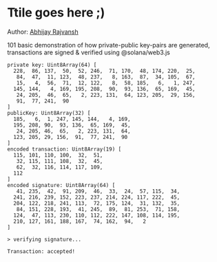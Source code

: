 # Ttile goes here ;)

Author: [Abhijay Rajvansh](https://abhijayrajvansh.com)

101 basic demonstration of how private-public key-pairs are generated, transactions are signed & verified using @solana/web3.js

```
private key: Uint8Array(64) [
  228,  86, 137,  50,  52, 246,  71, 170,  48, 174, 220,  25,
   84,  47,  11, 123,  48, 237,   8, 163,  87,  34, 105,  67,
   15,   4,  56,  71,  12, 122,   8,  58, 185,   6,   1, 247,
  145, 144,   4, 169, 195, 208,  90,  93, 136,  65, 169,  45,
   24, 205,  46,  65,   2, 223, 131,  64, 123, 205,  29, 156,
   91,  77, 241,  90
]
publicKey: Uint8Array(32) [
  185,   6,  1, 247, 145, 144,   4, 169,
  195, 208, 90,  93, 136,  65, 169,  45,
   24, 205, 46,  65,   2, 223, 131,  64,
  123, 205, 29, 156,  91,  77, 241,  90
]
encoded transaction: Uint8Array(19) [
  115, 101, 110, 100,  32,  51,
   32, 115, 111, 108,  32,  45,
   62,  32, 116, 114, 117, 109,
  112
]
encoded signature: Uint8Array(64) [
   41, 235,  42,  91, 209,  46,  33,  24,  57, 115,  34,
  241, 216, 239, 152, 223, 237, 214, 224, 117, 222,  45,
  204, 122, 218, 241, 113,  72, 175, 124,  31, 132,  35,
   84, 151, 228, 193,  41, 245,  89,  81, 253,  71, 158,
  124,  47, 113, 230, 110, 112, 222, 147, 108, 114, 195,
  210, 127, 161, 188, 167,  74, 162,  94,   2
]

> verifying signature...

Transaction: accepted!
```